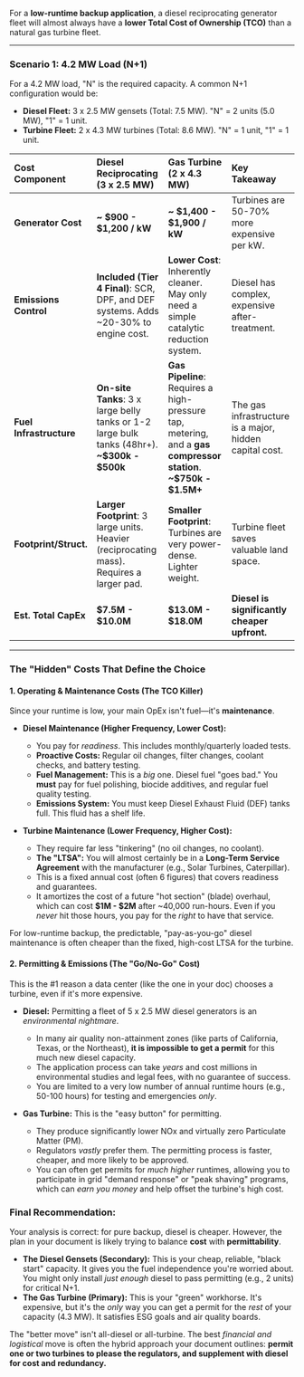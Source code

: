 

For a **low-runtime backup application**, a diesel reciprocating generator fleet will almost always have a **lower Total Cost of Ownership (TCO)** than a natural gas turbine fleet.

***

### Scenario 1: 4.2 MW Load (N+1)
For a 4.2 MW load, "N" is the required capacity. A common N+1 configuration would be:

* **Diesel Fleet:** 3 x 2.5 MW gensets (Total: 7.5 MW). "N" = 2 units (5.0 MW), "1" = 1 unit.
* **Turbine Fleet:** 2 x 4.3 MW turbines (Total: 8.6 MW). "N" = 1 unit, "1" = 1 unit.

| Cost Component          | Diesel Reciprocating (3 x 2.5 MW)                                                            | Gas Turbine (2 x 4.3 MW)                                                                                        | Key Takeaway                                            |
| :---------------------- | :------------------------------------------------------------------------------------------- | :-------------------------------------------------------------------------------------------------------------- | :------------------------------------------------------ |
| **Generator Cost**      | **~ $900 - $1,200 / kW**                                                                     | **~ $1,400 - $1,900 / kW**                                                                                      | Turbines are 50-70% more expensive per kW.              |
| **Emissions Control**   | **Included (Tier 4 Final)**: SCR, DPF, and DEF systems. Adds ~20-30% to engine cost.         | **Lower Cost**: Inherently cleaner. May only need a simple catalytic reduction system.                          | Diesel has complex, expensive after-treatment.          |
| **Fuel Infrastructure** | **On-site Tanks**: 3 x large belly tanks or 1-2 large bulk tanks (48hr+). **~$300k - $500k** | **Gas Pipeline**: Requires a high-pressure tap, metering, and a **gas compressor station**. **~$750k - $1.5M+** | The gas infrastructure is a major, hidden capital cost. |
| **Footprint/Struct.**   | **Larger Footprint**: 3 large units. Heavier (reciprocating mass). Requires a larger pad.    | **Smaller Footprint**: Turbines are very power-dense. Lighter weight.                                           | Turbine fleet saves valuable land space.                |
| **Est. Total CapEx**    | **$7.5M - $10.0M**                                                                           | **$13.0M - $18.0M**                                                                                             | **Diesel is significantly cheaper upfront.**            |

---

### The "Hidden" Costs That Define the Choice

#### 1. Operating & Maintenance Costs (The TCO Killer)

Since your runtime is low, your main OpEx isn't fuel—it's **maintenance**.
* **Diesel Maintenance (Higher Frequency, Lower Cost):**
    * You pay for *readiness*. This includes monthly/quarterly loaded tests.
    * **Proactive Costs:** Regular oil changes, filter changes, coolant checks, and battery testing.
    * **Fuel Management:** This is a *big* one. Diesel fuel "goes bad." You **must** pay for fuel polishing, biocide additives, and regular fuel quality testing.
    * **Emissions System:** You must keep Diesel Exhaust Fluid (DEF) tanks full. This fluid has a shelf life.

* **Turbine Maintenance (Lower Frequency, Higher Cost):**
    * They require far less "tinkering" (no oil changes, no coolant).
    * **The "LTSA":** You will almost certainly be in a **Long-Term Service Agreement** with the manufacturer (e.g., Solar Turbines, Caterpillar).
    * This is a fixed annual cost (often 6 figures) that covers readiness and guarantees.
    * It amortizes the cost of a future "hot section" (blade) overhaul, which can cost **$1M - $2M** after ~40,000 run-hours. Even if you *never* hit those hours, you pay for the *right* to have that service.

For low-runtime backup, the predictable, "pay-as-you-go" diesel maintenance is often cheaper than the fixed, high-cost LTSA for the turbine.

#### 2. Permitting & Emissions (The "Go/No-Go" Cost)

This is the #1 reason a data center (like the one in your doc) chooses a turbine, even if it's more expensive.

* **Diesel:** Permitting a fleet of 5 x 2.5 MW diesel generators is an *environmental nightmare*.
    * In many air quality non-attainment zones (like parts of California, Texas, or the Northeast), **it is impossible to get a permit** for this much new diesel capacity.
    * The application process can take *years* and cost millions in environmental studies and legal fees, with no guarantee of success.
    * You are limited to a very low number of annual runtime hours (e.g., 50-100 hours) for testing and emergencies *only*.

* **Gas Turbine:** This is the "easy button" for permitting.
    * They produce significantly lower NOx and virtually zero Particulate Matter (PM).
    * Regulators *vastly* prefer them. The permitting process is faster, cheaper, and more likely to be approved.
    * You can often get permits for *much higher* runtimes, allowing you to participate in grid "demand response" or "peak shaving" programs, which can *earn you money* and help offset the turbine's high cost.

### Final Recommendation:

Your analysis is correct: for pure backup, diesel is cheaper. However, the plan in your document is likely trying to balance **cost** with **permittability**.
* **The Diesel Gensets (Secondary):** This is your cheap, reliable, "black start" capacity. It gives you the fuel independence you're worried about. You might only install *just enough* diesel to pass permitting (e.g., 2 units) for critical N+1.
* **The Gas Turbine (Primary):** This is your "green" workhorse. It's expensive, but it's the *only* way you can get a permit for the *rest* of your capacity (4.3 MW). It satisfies ESG goals and air quality boards.

The "better move" isn't all-diesel or all-turbine. The best *financial and logistical* move is often the hybrid approach your document outlines: **permit one or two turbines to please the regulators, and supplement with diesel for cost and redundancy.**

